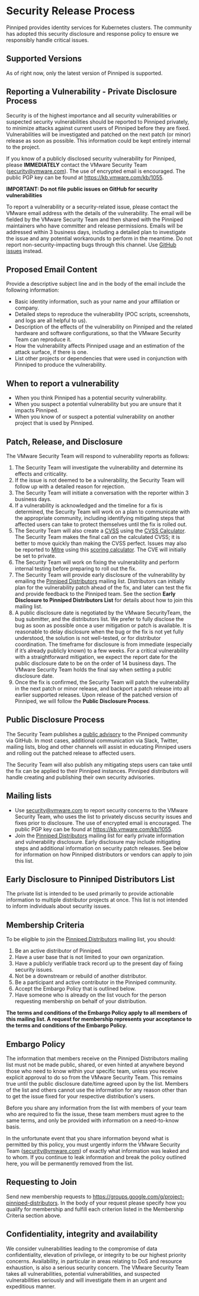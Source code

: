 # Security Release Process

Pinniped provides identity services for Kubernetes clusters. The community has adopted this security disclosure and response policy to ensure we responsibly handle critical issues.

## Supported Versions

As of right now, only the latest version of Pinniped is supported.

## Reporting a Vulnerability - Private Disclosure Process

Security is of the highest importance and all security vulnerabilities or suspected security vulnerabilities should be reported to Pinniped privately, to minimize attacks against current users of Pinniped before they are fixed. Vulnerabilities will be investigated and patched on the next patch (or minor) release as soon as possible. This information could be kept entirely internal to the project.

If you know of a publicly disclosed security vulnerability for Pinniped, please **IMMEDIATELY** contact the VMware Security Team (security@vmware.com). The use of encrypted email is encouraged. The public PGP key can be found at https://kb.vmware.com/kb/1055.

**IMPORTANT: Do not file public issues on GitHub for security vulnerabilities**

To report a vulnerability or a security-related issue, please contact the VMware email address with the details of the vulnerability. The email will be fielded by the VMware Security Team and then shared with the Pinniped maintainers who have committer and release permissions. Emails will be addressed within 3 business days, including a detailed plan to investigate the issue and any potential workarounds to perform in the meantime. Do not report non-security-impacting bugs through this channel. Use [GitHub issues](https://github.com/vmware-tanzu/pinniped/issues/new/choose) instead.

## Proposed Email Content

Provide a descriptive subject line and in the body of the email include the following information:

*   Basic identity information, such as your name and your affiliation or company.
*   Detailed steps to reproduce the vulnerability  (POC scripts, screenshots, and logs are all helpful to us).
*   Description of the effects of the vulnerability on Pinniped and the related hardware and software configurations, so that the VMware Security Team can reproduce it.
*   How the vulnerability affects Pinniped usage and an estimation of the attack surface, if there is one.
*   List other projects or dependencies that were used in conjunction with Pinniped to produce the vulnerability.

## When to report a vulnerability

*   When you think Pinniped has a potential security vulnerability.
*   When you suspect a potential vulnerability but you are unsure that it impacts Pinniped.
*   When you know of or suspect a potential vulnerability on another project that is used by Pinniped.

## Patch, Release, and Disclosure

The VMware Security Team will respond to vulnerability reports as follows:

1. The Security Team will investigate the vulnerability and determine its effects and criticality.
2. If the issue is not deemed to be a vulnerability, the Security Team will follow up with a detailed reason for rejection.
3. The Security Team will initiate a conversation with the reporter within 3 business days.
4. If a vulnerability is acknowledged and the timeline for a fix is determined, the Security Team will work on a plan to communicate with the appropriate community, including identifying mitigating steps that affected users can take to protect themselves until the fix is rolled out.
5. The Security Team will also create a [CVSS](https://www.first.org/cvss/specification-document) using the [CVSS Calculator](https://www.first.org/cvss/calculator/3.0). The Security Team makes the final call on the calculated CVSS; it is better to move quickly than making the CVSS perfect. Issues may also be reported to [Mitre](https://cve.mitre.org/) using this [scoring calculator](https://nvd.nist.gov/vuln-metrics/cvss/v3-calculator). The CVE will initially be set to private.
6. The Security Team will work on fixing the vulnerability and perform internal testing before preparing to roll out the fix.
7. The Security Team will provide early disclosure of the vulnerability by emailing the [Pinniped Distributors](https://groups.google.com/g/project-pinniped-distributors) mailing list. Distributors can initially plan for the vulnerability patch ahead of the fix, and later can test the fix and provide feedback to the Pinniped team. See the section **Early Disclosure to Pinniped Distributors List** for details about how to join this mailing list.
8. A public disclosure date is negotiated by the VMware SecurityTeam, the bug submitter, and the distributors list. We prefer to fully disclose the bug as soon as possible once a user mitigation or patch is available. It is reasonable to delay disclosure when the bug or the fix is not yet fully understood, the solution is not well-tested, or for distributor coordination. The timeframe for disclosure is from immediate (especially if it’s already publicly known) to a few weeks. For a critical vulnerability with a straightforward mitigation, we expect the report date for the public disclosure date to be on the order of 14 business days. The VMware Security Team holds the final say when setting a public disclosure date.
9. Once the fix is confirmed, the Security Team will patch the vulnerability in the next patch or minor release, and backport a patch release into all earlier supported releases. Upon release of the patched version of Pinniped, we will follow the **Public Disclosure Process**.

## Public Disclosure Process

The Security Team publishes a [public advisory](https://github.com/vmware-tanzu/pinniped/security/advisories) to the Pinniped community via GitHub. In most cases, additional communication via Slack, Twitter, mailing lists, blog and other channels will assist in educating Pinniped users and rolling out the patched release to affected users.

The Security Team will also publish any mitigating steps users can take until the fix can be applied to their Pinniped instances. Pinniped distributors will handle creating and publishing their own security advisories.

## Mailing lists

*   Use security@vmware.com to report security concerns to the VMware Security Team, who uses the list to privately discuss security issues and fixes prior to disclosure. The use of encrypted email is encouraged. The public PGP key can be found at https://kb.vmware.com/kb/1055.
*   Join the [Pinniped Distributors](https://groups.google.com/g/project-pinniped-distributors) mailing list for early private information and vulnerability disclosure. Early disclosure may include mitigating steps and additional information on security patch releases. See below for information on how Pinniped distributors or vendors can apply to join this list.

## Early Disclosure to Pinniped Distributors List

The private list is intended to be used primarily to provide actionable information to multiple distributor projects at once. This list is not intended to inform individuals about security issues.

## Membership Criteria

To be eligible to join the [Pinniped Distributors](https://groups.google.com/g/project-pinniped-distributors) mailing list, you should:

1. Be an active distributor of Pinniped.
2. Have a user base that is not limited to your own organization.
3. Have a publicly verifiable track record up to the present day of fixing security issues.
4. Not be a downstream or rebuild of another distributor.
5. Be a participant and active contributor in the Pinniped community.
6. Accept the Embargo Policy that is outlined below.
7. Have someone who is already on the list vouch for the person requesting membership on behalf of your distribution.

**The terms and conditions of the Embargo Policy apply to all members of this mailing list. A request for membership represents your acceptance to the terms and conditions of the Embargo Policy.**

## Embargo Policy

The information that members receive on the Pinniped Distributors mailing list must not be made public, shared, or even hinted at anywhere beyond those who need to know within your specific team, unless you receive explicit approval to do so from the VMware Security Team. This remains true until the public disclosure date/time agreed upon by the list. Members of the list and others cannot use the information for any reason other than to get the issue fixed for your respective distribution's users.

Before you share any information from the list with members of your team who are required to fix the issue, these team members must agree to the same terms, and only be provided with information on a need-to-know basis.

In the unfortunate event that you share information beyond what is permitted by this policy, you must urgently inform the VMware Security Team (security@vmware.com) of exactly what information was leaked and to whom. If you continue to leak information and break the policy outlined here, you will be permanently removed from the list.

## Requesting to Join

Send new membership requests to https://groups.google.com/g/project-pinniped-distributors. In the body of your request please specify how you qualify for membership and fulfill each criterion listed in the Membership Criteria section above.

## Confidentiality, integrity and availability

We consider vulnerabilities leading to the compromise of data confidentiality, elevation of privilege, or integrity to be our highest priority concerns. Availability, in particular in areas relating to DoS and resource exhaustion, is also a serious security concern. The VMware Security Team takes all vulnerabilities, potential vulnerabilities, and suspected vulnerabilities seriously and will investigate them in an urgent and expeditious manner.
